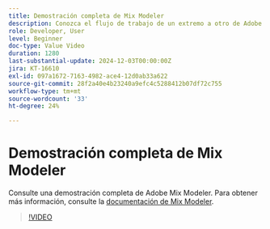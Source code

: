 ```yaml
---
title: Demostración completa de Mix Modeler
description: Conozca el flujo de trabajo de un extremo a otro de Adobe Mix Modeler.
role: Developer, User
level: Beginner
doc-type: Value Video
duration: 1280
last-substantial-update: 2024-12-03T00:00:00Z
jira: KT-16610
exl-id: 097a1672-7163-4982-ace4-12d0ab33a622
source-git-commit: 28f2a40e4b23240a9efc4c5288412b07df72c755
workflow-type: tm+mt
source-wordcount: '33'
ht-degree: 24%

---
```


# Demostración completa de Mix Modeler

Consulte una demostración completa de Adobe Mix Modeler. Para obtener más información, consulte la [documentación de Mix Modeler](https://experienceleague.adobe.com/es/docs/mix-modeler/using/overview).

>[!VIDEO](https://video.tv.adobe.com/v/3440794/?learn=on&enablevpops)
